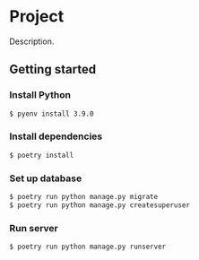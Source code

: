 # Project

Description.

## Getting started

### Install Python

```sh
$ pyenv install 3.9.0
```

### Install dependencies

```sh
$ poetry install
```

### Set up database

```sh
$ poetry run python manage.py migrate
$ poetry run python manage.py createsuperuser
```

### Run server

```sh
$ poetry run python manage.py runserver
```
